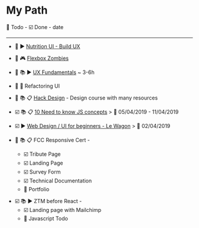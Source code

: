 # My Path

:black_square_button: Todo - :ballot_box_with_check: Done - date

---
* :black_square_button: :arrow_forward: [Nutrition UI - Build UX](https://www.youtube.com/watch?v=Z8LFbc3zFTE&list=PLKFUh46KjXESnnC7TZwd_qc-GwdPRiOnl)

- :black_square_button: :video_game: [Flexbox Zombies](https://flexboxzombies.com/)



* :black_square_button: :books: :arrow_forward: [UX Fundamentals](https://www.thegymnasium.com/courses/GYM/103/0/about) ~ 3-6h

- :black_square_button: :book: Refactoring UI

- :black_square_button: :books: :clipboard: [Hack Design](https://hackdesign.org/lessons) - Design course with many resources

* :ballot_box_with_check: :books: :clipboard: [10 Need to know JS concepts](https://scotch.io/courses/10-need-to-know-javascript-concepts) > :checkered_flag: 05/04/2019 - 11/04/2019

* :ballot_box_with_check: :arrow_forward: [Web Design / UI for beginners - Le Wagon](https://www.youtube.com/watch?v=QJ9ygdD2sIY&t=3633s) >  :checkered_flag: 02/04/2019

* :black_square_button: :books: :clipboard: FCC Responsive Cert -
  * :ballot_box_with_check: Tribute Page
  * :ballot_box_with_check: Landing Page
  * :ballot_box_with_check: Survey Form
  * :ballot_box_with_check: Technical Documentation
  * :black_square_button: Portfolio

- :ballot_box_with_check: :books: :arrow_forward: ZTM before React -
  - :ballot_box_with_check: Landing page with Mailchimp
  - :black_square_button: Javascript Todo

